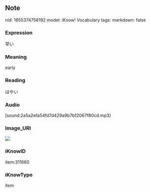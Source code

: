 ## Note
nid: 1655374758192
model: iKnow! Vocabulary
tags: 
markdown: false

### Expression
早い

### Meaning
early

### Reading
はやい

### Audio
[sound:2a5a2efa54fd7d429a9b7b12067f80cd.mp3]

### Image_URI
<img src="1301752b084d1d612959b1ee8bab032b.jpg">

### iKnowID
item:311660

### iKnowType
item
